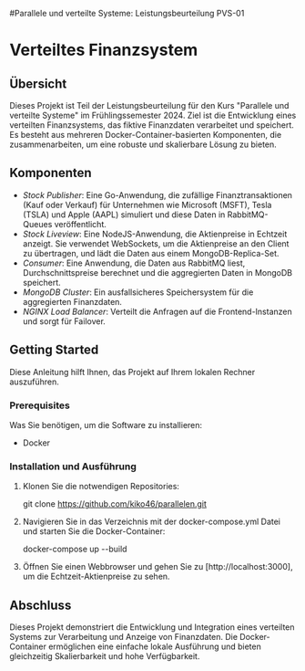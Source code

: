 #Parallele und verteilte Systeme: Leistungsbeurteilung PVS-01
# Verteiltes Finanzsystem
 
## Übersicht
Dieses Projekt ist Teil der Leistungsbeurteilung für den Kurs "Parallele und verteilte Systeme" im Frühlingssemester 2024. Ziel ist die Entwicklung eines verteilten Finanzsystems, das fiktive Finanzdaten verarbeitet und speichert. Es besteht aus mehreren Docker-Container-basierten Komponenten, die zusammenarbeiten, um eine robuste und skalierbare Lösung zu bieten.
 
## Komponenten
- *Stock Publisher*: Eine Go-Anwendung, die zufällige Finanztransaktionen (Kauf oder Verkauf) für Unternehmen wie Microsoft (MSFT), Tesla (TSLA) und Apple (AAPL) simuliert und diese Daten in RabbitMQ-Queues veröffentlicht.
- *Stock Liveview*: Eine NodeJS-Anwendung, die Aktienpreise in Echtzeit anzeigt. Sie verwendet WebSockets, um die Aktienpreise an den Client zu übertragen, und lädt die Daten aus einem MongoDB-Replica-Set.
- *Consumer*: Eine Anwendung, die Daten aus RabbitMQ liest, Durchschnittspreise berechnet und die aggregierten Daten in MongoDB speichert.
- *MongoDB Cluster*: Ein ausfallsicheres Speichersystem für die aggregierten Finanzdaten.
- *NGINX Load Balancer*: Verteilt die Anfragen auf die Frontend-Instanzen und sorgt für Failover.
 
## Getting Started
Diese Anleitung hilft Ihnen, das Projekt auf Ihrem lokalen Rechner auszuführen.
 
### Prerequisites
Was Sie benötigen, um die Software zu installieren:
- Docker
 
### Installation und Ausführung
1. Klonen Sie die notwendigen Repositories:
    
    git clone https://github.com/kiko46/parallelen.git

 
2. Navigieren Sie in das Verzeichnis mit der docker-compose.yml Datei und starten Sie die Docker-Container:
    
    docker-compose up --build

 
3. Öffnen Sie einen Webbrowser und gehen Sie zu [http://localhost:3000], um die Echtzeit-Aktienpreise zu sehen.
 
## Abschluss
Dieses Projekt demonstriert die Entwicklung und Integration eines verteilten Systems zur Verarbeitung und Anzeige von Finanzdaten. Die Docker-Container ermöglichen eine einfache lokale Ausführung und bieten gleichzeitig Skalierbarkeit und hohe Verfügbarkeit.
